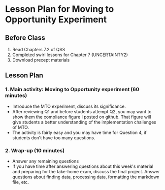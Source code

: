 # Lesson Plan for Moving to Opportunity Experiment

## Before Class

1. Read Chapters 7.2 of QSS
2. Completed swirl lessons for Chapter 7 (UNCERTAINTY2)
3. Download precept materials

## Lesson Plan

### 1. Main activity: Moving to Opportunity experiment (60 minutes)

  * Introduce the MTO experiment, discuss its significance. 
  * After reviewing Q1 and before students attempt Q2, you may want to show them the compliance figure I posted on github. That figure will give students a better understanding of the implementation challenges of MTO. 
  * The activity is fairly easy and you may have time for Question 4, if students don't have too many questions. 
  
### 2. Wrap-up (10 minutes)
  * Answer any remaining questions
  * If you have time after answering questions about this week's material and preparing for the take-home exam, discuss the final project. Answer questions about finding data, processing data, formatting the markdown file, etc.
